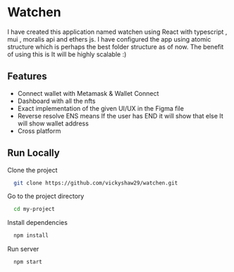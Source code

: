 
# Watchen
I have created this application named watchen  using React with typescript , mui , moralis api and ethers js. I have configured the app using atomic  structure which is perhaps the best folder structure as of now. The benefit of using this is It will be highly scalable :)
## Features
- Connect wallet with Metamask & Wallet Connect  
- Dashboard with all the nfts
- Exact implementation of the given UI/UX in the Figma file
- Reverse resolve ENS means If the user has END it will show that else It will show wallet address
- Cross platform

  

  
## Run Locally

Clone the project

```bash
  git clone https://github.com/vickyshaw29/watchen.git
```

Go to the project directory

```bash
  cd my-project
```

Install dependencies

```bash
  npm install
```

Run server

```bash
  npm start
```



  
  
